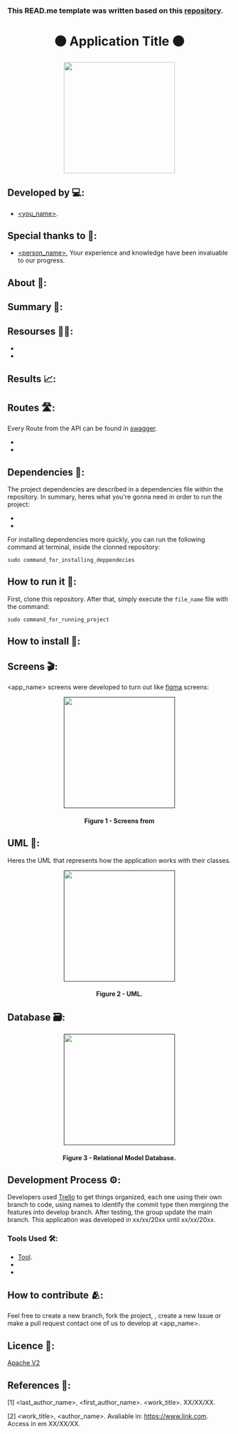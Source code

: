 ### This READ.me template was written based on this [repository](https://github.com/FernandoSchett/github_readme_template).

<h1 align="center">🟠 Application Title 🟠</h1>

<div align="center">
	<a href="link_for_webite">
	<img height = "250em" src = "" />
    </a>
</div>

## Developed by 💻:
- [<you_name>](https://github.com/FernandoSchett).

## Special thanks to 🥰:
- [<person_name>](https://github.com/<profile_username>), Your experience and knowledge have been invaluable to our progress.


## About 🤔:

## Summary 📝:

## Resourses 🧑‍🔬:

- 
- 


## Results 📈:

## Routes 🛣️:
Every Route from the API can be found in [swagger](). 

-
-

## Dependencies 🚚:

The project dependencies are described in a dependencies file within the repository. In summary, heres what you're gonna need in order to run the project:

- 
- 

For installing dependencies more quickly, you can run the following command at terminal, inside the clonned repository:

    sudo command_for_installing_deppendecies

## How to run it 🏃:

First, clone this repository. After that, simply execute the ```file_name``` file with the command:

    sudo command_for_running_project

## How to install 🔬:

## Screens 🎬:

<app_name> screens were developed to turn out like [figma](link_for_figma) screens:

<div align="center">
	<a href="">
	<img height = "250em" src = "" />
    </a>
</div>
<h4 align="center">Figure 1 - Screens from <app_name> </h4>


## UML‍ 💬:

Heres the UML that represents how the application works with their classes.

<div align="center">
	<a href="">
	<img height = "250em" src = "" />
    </a>
</div>
<h4 align="center">Figure 2 - <app_name> UML.</h4>


## Database 🗃️:

<div align="center">
	<a href="">
	<img height = "250em" src = "" />
    </a>
</div>

<h4 align="center">Figure 3 - Relational Model Database.</h4>

## Development Process ⚙️:

Developers used [Trello]() to get things organized, each one using their own branch to code, using names to identify the commit type then merginng the features into develop branch. After testing, the group update the main branch. This application was developed in xx/xx/20xx until xx/xx/20xx.

### Tools Used 🛠️: 

- [Tool](http:link.com). 
- 
- 

## How to contribute 🫂:

Feel free to create a new branch, fork the project, , create a new Issue or make a pull request contact one of us to develop at <app_name>.

## Licence 📜:

[Apache V2](https://choosealicense.com/licenses/apache-2.0/)

## References 📙:
	
[1] <last_author_name>, <first_author_name>. <work_title>. XX/XX/XX.
	
[2] <work_title>, <author_name>. Avaliable in: <https://www.link.com>. Access in em XX/XX/XX.
